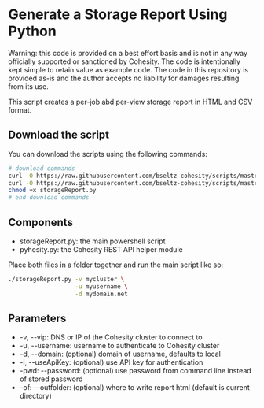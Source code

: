 # Generate a Storage Report Using Python

Warning: this code is provided on a best effort basis and is not in any way officially supported or sanctioned by Cohesity. The code is intentionally kept simple to retain value as example code. The code in this repository is provided as-is and the author accepts no liability for damages resulting from its use.

This script creates a per-job abd per-view storage report in HTML and CSV format.

## Download the script

You can download the scripts using the following commands:

```bash
# download commands
curl -O https://raw.githubusercontent.com/bseltz-cohesity/scripts/master/reports/python/storageReport/storageReport.py
curl -O https://raw.githubusercontent.com/bseltz-cohesity/scripts/master/python/pyhesity.py
chmod +x storageReport.py
# end download commands
```

## Components

* storageReport.py: the main powershell script
* pyhesity.py: the Cohesity REST API helper module

Place both files in a folder together and run the main script like so:

```bash
./storageReport.py -v mycluster \
                   -u myusername \
                   -d mydomain.net
```

## Parameters

* -v, --vip: DNS or IP of the Cohesity cluster to connect to
* -u, --username: username to authenticate to Cohesity cluster
* -d, --domain: (optional) domain of username, defaults to local
* -i, --useApiKey: (optional) use API key for authentication
* -pwd: --password: (optional) use password from command line instead of stored password
* -of: --outfolder: (optional) where to write report html (default is current directory)
